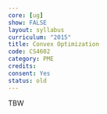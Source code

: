 ```yaml
---
core: [ug]
show: FALSE
layout: syllabus
curriculum: "2015"
title: Convex Optimization
code: CS4602
category: PME
credits:
consent: Yes
status: old
---
```

TBW

